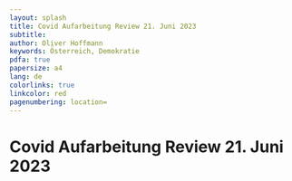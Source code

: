 ```yaml
---
layout: splash
title: Covid Aufarbeitung Review 21. Juni 2023
subtitle: 
author: Oliver Hoffmann
keywords: Österreich, Demokratie
pdfa: true
papersize: a4
lang: de
colorlinks: true
linkcolor: red
pagenumbering: location=
---
```

# Covid Aufarbeitung Review 21. Juni 2023
